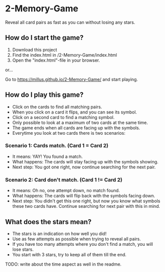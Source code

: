 # 2-Memory-Game
Reveal all card pairs as fast as you can without losing any stars.

## How do I start the game?
1. Download this project
2. Find the index.html in <your-path-to>/2-Memory-Game/index.html
3. Open the "index.html"-file in your browser.

or...

Go to https://millus.github.io/2-Memory-Game/ and start playing.

## How do I play this game?
- Click on the cards to find all matching pairs.
- When you click on a card it flips, and you can see its symbol.
- Click on a second card to find a matching symbol.
- Only possible to look at a maximum of two cards at the same time.
- The game ends when all cards are facing up with the symbols.
- Everytime you look at two cards there is two scenarios:

### Scenario 1: Cards match. (Card 1 = Card 2)
- It means: YAY! You found a match.
- What happens: The cards will stay facing up with the symbols showing.
- Next step: You got one right, now continue searching for the next pair.

### Scenario 2: Card don't match. (Card 1 != Card 2)
- It means: Oh no, one attempt down, no match found.
- What happens: The cards will flip back with the symbols facing down.
- Next step: You didn't get this one right, but now you know what symbols these two cards have. Continue searching for next pair with this in mind.

## What does the stars mean?
- The stars is an indication on how well you did!
- Use as few attempts as possible when trying to reveal all pairs.
- If you have too many attempts where you don't find a match, you will lose stars.
- You start with 3 stars, try to keep all of them till the end.

TODO: write about the time aspect as well in the readme.
